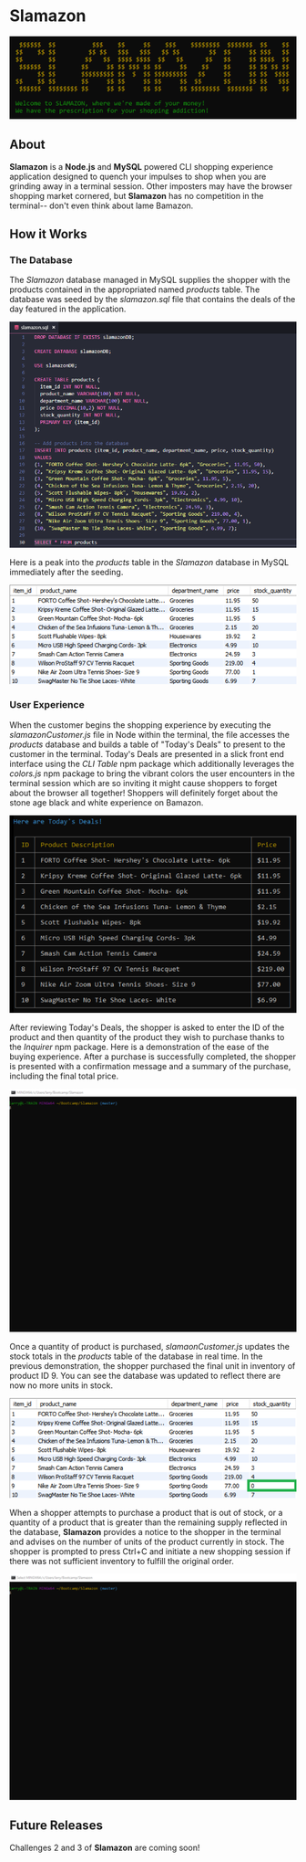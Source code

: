 # Slamazon

![](slamazon.png)

## About

**Slamazon** is a **Node.js** and **MySQL** powered CLI shopping experience application designed to quench your impulses to shop when you are grinding away in a terminal session.  Other imposters may have the browser shopping market cornered, but **Slamazon** has no competition in the terminal-- don't even think about lame Bamazon.

## How it Works

### The Database

The _Slamazon_ database managed in MySQL supplies the shopper with the products contained in the appropriated named _products_ table.  The database was seeded by the _slamazon.sql_ file that contains the deals of the day featured in the application.  

![](seedfile.png)

Here is a peak into the _products_ table in the _Slamazon_ database in MySQL immediately after the seeding.

![](seed.png)

### User Experience 

When the customer begins the shopping experience by executing the _slamazonCustomer.js_ file in Node within the terminal, the file accesses the _products_ database and builds a table of "Today's Deals" to present to the customer in the terminal.  Today's Deals are presented in a slick front end interface using the _CLI Table_ npm package which additionally leverages the _colors.js_ npm package to bring the vibrant colors the user encounters in the terminal session which are so inviting it might cause shoppers to forget about the browser all together!  Shoppers will definitely forget about the stone age black and white experience on Bamazon. 

![](todaysdeals.png)

After reviewing Today's Deals, the shopper is asked to enter the ID of the product and then quantity of the product they wish to purchase thanks to the _Inquirer_ npm package.  Here is a demonstration of the ease of the buying experience.  After a purchase is successfully completed, the shopper is presented with a confirmation message and a summary of the purchase, including the final total price.

![](buy.gif)

Once a quantity of product is purchased, _slamaonCustomer.js_ updates the stock totals in the _products_ table of the database in real time.  In the previous demonstration, the shopper purchased the final unit in inventory of product ID 9.  You can see the database was updated to reflect there are now no more units in stock.  

![](update.png)

When a shopper attempts to purchase a product that is out of stock, or a quantity of a product that is greater than the remaining supply reflected in the database, **Slamazon** provides a notice to the shopper in the terminal and advises on the number of units of the product currently in stock.  The shopper is prompted to press Ctrl+C and initiate a new shopping session if there was not sufficient inventory to fulfill the original order.

![](deny.gif)

## Future Releases

Challenges 2 and 3 of **Slamazon** are coming soon!

